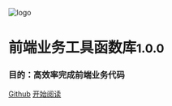 ![logo](https://docsify.js.org/_media/icon.svg)

# 前端业务工具函数库<small>1.0.0</small>
### 目的：高效率完成前端业务代码

[Github](https://github.com/Hyhello/utils)
[开始阅读](#hyhelloutils)
